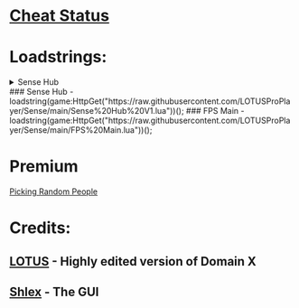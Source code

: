 # [Cheat Status](https://whatexploitsare.online/)

# Loadstrings:
<details>
           <summary>Sense Hub</summary>
           <p>loadstring(game:HttpGet("https://raw.githubusercontent.com/LOTUSProPlayer/Sense/main/Sense%20Hub%20V1.lua"))();</p>
         </details>
### Sense Hub - loadstring(game:HttpGet("https://raw.githubusercontent.com/LOTUSProPlayer/Sense/main/Sense%20Hub%20V1.lua"))();
### FPS Main - loadstring(game:HttpGet("https://raw.githubusercontent.com/LOTUSProPlayer/Sense/main/FPS%20Main.lua"))();

# Premium
[Picking Random People](https://www.roblox.com/groups/8395021/r-Anime/)

# Credits:
## [LOTUS](https://discord.com/users/848259924844609607) - Highly edited version of Domain X
## [Shlex](https://discord.com/users/837791888643588136) - The GUI
